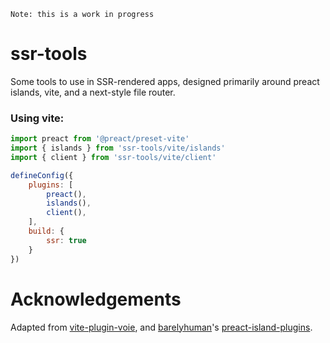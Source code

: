 ```
Note: this is a work in progress
```

# ssr-tools

Some tools to use in SSR-rendered apps, designed primarily around preact islands, vite, and a next-style file router.


### Using vite:

```js
import preact from '@preact/preset-vite'
import { islands } from 'ssr-tools/vite/islands'
import { client } from 'ssr-tools/vite/client'

defineConfig({
    plugins: [
        preact(),
        islands(),
        client(),
    ],
    build: {
        ssr: true 
    }
})
```

# Acknowledgements 
Adapted from [vite-plugin-voie](https://github.com/brattonross/vite-plugin-voie), and [barelyhuman](https://github.com/barelyhuman)'s [preact-island-plugins](https://github.com/barelyhuman/preact-island-plugins).
